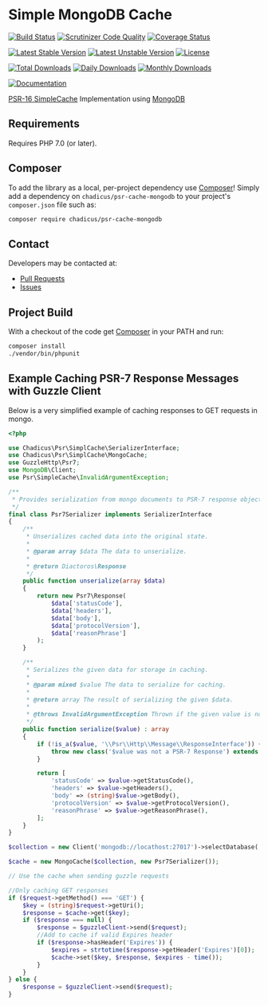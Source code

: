# Simple MongoDB Cache

[![Build Status](https://travis-ci.org/chadicus/psr-cache-mongodb.svg?branch=master)](https://travis-ci.org/chadicus/psr-cache-mongodb)
[![Scrutinizer Code Quality](https://scrutinizer-ci.com/g/chadicus/psr-cache-mongodb/badges/quality-score.png?b=master)](https://scrutinizer-ci.com/g/chadicus/psr-cache-mongodb/?branch=master)
[![Coverage Status](https://coveralls.io/repos/github/chadicus/psr-cache-mongodb/badge.svg?branch=master)](https://coveralls.io/github/chadicus/psr-cache-mongodb?branch=master)

[![Latest Stable Version](https://poser.pugx.org/chadicus/psr-cache-mongodb/v/stable)](https://packagist.org/packages/chadicus/psr-cache-mongodb)
[![Latest Unstable Version](https://poser.pugx.org/chadicus/psr-cache-mongodb/v/unstable)](https://packagist.org/packages/chadicus/psr-cache-mongodb)
[![License](https://poser.pugx.org/chadicus/psr-cache-mongodb/license)](https://packagist.org/packages/chadicus/psr-cache-mongodb)

[![Total Downloads](https://poser.pugx.org/chadicus/psr-cache-mongodb/downloads)](https://packagist.org/packages/chadicus/psr-cache-mongodb)
[![Daily Downloads](https://poser.pugx.org/chadicus/psr-cache-mongodb/d/daily)](https://packagist.org/packages/chadicus/psr-cache-mongodb)
[![Monthly Downloads](https://poser.pugx.org/chadicus/psr-cache-mongodb/d/monthly)](https://packagist.org/packages/chadicus/psr-cache-mongodb)

[![Documentation](https://img.shields.io/badge/reference-phpdoc-blue.svg?style=flat)](http://pholiophp.org/chadicus/psr-cache-mongodb)

[PSR-16 SimpleCache](http://www.php-fig.org/psr/psr-16/) Implementation using [MongoDB](https://docs.mongodb.com/php-library/master/)

## Requirements

Requires PHP 7.0 (or later).

## Composer
To add the library as a local, per-project dependency use [Composer](http://getcomposer.org)! Simply add a dependency on `chadicus/psr-cache-mongodb` to your project's `composer.json` file such as:

```sh
composer require chadicus/psr-cache-mongodb
```

## Contact
Developers may be contacted at:

 * [Pull Requests](https://github.com/chadicus/psr-cache-mongodb/pulls)
 * [Issues](https://github.com/chadicus/psr-cache-mongodb/issues)

## Project Build
With a checkout of the code get [Composer](http://getcomposer.org) in your PATH and run:

```sh
composer install
./vendor/bin/phpunit
```
## Example Caching PSR-7 Response Messages with Guzzle Client

Below is a very simplified example of caching responses to GET requests in mongo.

```php
<?php

use Chadicus\Psr\SimplCache\SerializerInterface;
use Chadicus\Psr\SimplCache\MongoCache;
use GuzzleHttp\Psr7;
use MongoDB\Client;
use Psr\SimpleCache\InvalidArgumentException;

/**
 * Provides serialization from mongo documents to PSR-7 response objects.
 */
final class Psr7Serializer implements SerializerInterface
{
    /**
     * Unserializes cached data into the original state.
     *
     * @param array $data The data to unserialize.
     *
     * @return Diactoros\Response
     */
    public function unserialize(array $data)
    {
        return new Psr7\Response(
            $data['statusCode'],
            $data['headers'],
            $data['body'],
            $data['protocolVersion'],
            $data['reasonPhrase']
        );
    }

    /**
     * Serializes the given data for storage in caching.
     *
     * @param mixed $value The data to serialize for caching.
     *
     * @return array The result of serializing the given $data.
     *
     * @throws InvalidArgumentException Thrown if the given value is not a PSR-7 Response instance.
     */
    public function serialize($value) : array
    {
        if (!is_a($value, '\\Psr\\Http\\Message\\ResponseInterface')) {
            throw new class('$value was not a PSR-7 Response') extends \Exception implements InvalidArgumentException { };
        }

        return [
            'statusCode' => $value->getStatusCode(),
            'headers' => $value->getHeaders(),
            'body' => (string)$value->getBody(),
            'protocolVersion' => $value->getProtocolVersion(),
            'reasonPhrase' => $value->getReasonPhrase(),
        ];
    }
}

$collection = new Client('mongodb://locathost:27017')->selectDatabase('psr')->selectCollection('cache');

$cache = new MongoCache($collection, new Psr7Serializer());

// Use the cache when sending guzzle requests

//Only caching GET responses
if ($request->getMethod() === 'GET') {
    $key = (string)$request->getUri();
    $response = $cache->get($key);
    if ($response === null) {
        $response = $guzzleClient->send($request);
        //Add to cache if valid Expires header
        if ($response->hasHeader('Expires')) {
            $expires = strtotime($response->getHeader('Expires')[0]);
            $cache->set($key, $response, $expires - time());
        }
    }
} else {
    $response = $guzzleClient->send($request);
}
```
